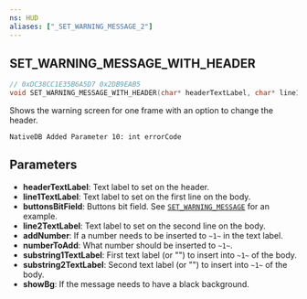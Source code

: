 ```yaml
---
ns: HUD
aliases: ["_SET_WARNING_MESSAGE_2"]
---
```

## SET_WARNING_MESSAGE_WITH_HEADER

```c
// 0xDC38CC1E35B6A5D7 0x2DB9EAB5
void SET_WARNING_MESSAGE_WITH_HEADER(char* headerTextLabel, char* line1TextLabel, int buttonsBitField, char* line2TextLabel, BOOL addNumber, int numberToAdd, cs_type(BOOL) char* substring1TextLabel, cs_type(AnyPtr) char* substring2TextLabel, BOOL showBg);
```

Shows the warning screen for one frame with an option to change the header.

```
NativeDB Added Parameter 10: int errorCode
```

## Parameters
* **headerTextLabel**: Text label to set on the header.
* **line1TextLabel**: Text label to set on the first line on the body.
* **buttonsBitField**: Buttons bit field. See [`SET_WARNING_MESSAGE`](#_0x7B1776B3B53F8D74) for an example.
* **line2TextLabel**: Text label to set on the second line on the body.
* **addNumber**: If a number needs to be inserted to `~1~` in the text label.
* **numberToAdd**: What number should be inserted to `~1~`.
* **substring1TextLabel**: First text label (or "") to insert into `~1~` of the body.
* **substring2TextLabel**: Second text label (or "") to insert into `~1~` of the body.
* **showBg**: If the message needs to have a black background.

